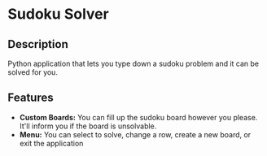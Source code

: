 # Sudoku Solver

## Description

Python application that lets you type down a sudoku problem and it can be solved for you.

## Features

- **Custom Boards:** You can fill up the sudoku board however you please. It'll inform you if the board is unsolvable.
- **Menu:** You can select to solve, change a row, create a new board, or exit the application